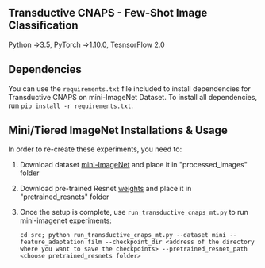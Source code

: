 ## Transductive CNAPS - Few-Shot Image Classification 

Python =>3.5, PyTorch =>1.10.0, TesnsorFlow 2.0

## Dependencies
You can use the ```requirements.txt``` file included to install dependencies for Transductive CNAPS on mini-ImageNet Dataset. To install all dependencies, run ```pip install -r requirements.txt```. 

## Mini/Tiered ImageNet Installations & Usage
In order to re-create these experiments, you need to:
1. Download dataset [mini-ImageNet](https://drive.google.com/file/d/1zh7HoZZgEjvobsuRWbrO3UvVEuaUPkXn/view?usp=sharing) and place it in "processed_images" folder
2. Download pre-trained Resnet [weights](https://drive.google.com/file/d/1LBXORVnGzXJLXPLeLE_6lpLedTAUzzJy/view?usp=sharing) and place it in "pretrained_resnets" folder

3. Once the setup is complete, use ```run_transductive_cnaps_mt.py``` to run mini-imagenet experiments:
    
    ```cd src; python run_transductive_cnaps_mt.py --dataset mini --feature_adaptation film --checkpoint_dir <address of the directory where you want to save the checkpoints> --pretrained_resnet_path <choose pretrained_resnets folder>```



